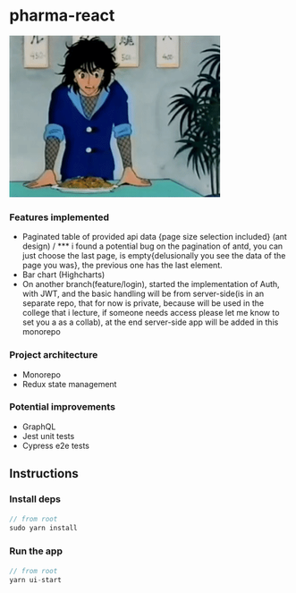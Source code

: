 # pharma-react

![](ui/src/assets/kabamaru.gif)

### Features implemented

- Paginated table of provided api data {page size selection included} (ant design) / *** i found a potential bug on the pagination of antd, you can just choose the last page, is empty{delusionally you see the data of the page you was}, the previous one has the last element.
- Bar chart (Highcharts)
- On another branch(feature/login), started the implementation of Auth, with JWT, and the basic handling will be from server-side(is in an separate repo, that for now is private, because will be used in the college that i lecture, if someone needs access please let me know to set you a as a collab), at the end server-side app will be added in this monorepo

### Project architecture

- Monorepo
- Redux state management

### Potential improvements

  - GraphQL
  - Jest unit tests
  - Cypress e2e tests

## Instructions

### Install deps

```javascript
// from root
sudo yarn install
```

### Run the app

```javascript
// from root
yarn ui-start
```

